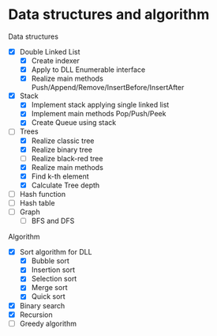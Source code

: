 # Data structures and algorithm
Data structures

- [x] Double Linked List
    - [x] Create indexer
    - [x] Apply to DLL Enumerable interface
    - [x] Realize main methods Push/Append/Remove/InsertBefore/InsertAfter
- [x] Stack
    - [x] Implement stack applying single linked list
    - [x] Implement main methods Pop/Push/Peek
    - [x] Create Queue using stack
- [ ] Trees
  - [x] Realize classic tree
  - [x] Realize binary tree
  - [ ] Realize black-red tree
  - [x] Realize main methods
  - [x] Find k-th element
  - [x] Calculate Tree depth
- [ ] Hash function
- [ ] Hash table
- [ ] Graph
  - [ ] BFS and DFS

Algorithm

- [x] Sort algorithm for DLL
  - [x] Bubble sort
  - [x] Insertion sort
  - [x] Selection sort
  - [x] Merge sort
  - [x] Quick sort
- [x] Binary search
- [x] Recursion
- [ ] Greedy algorithm